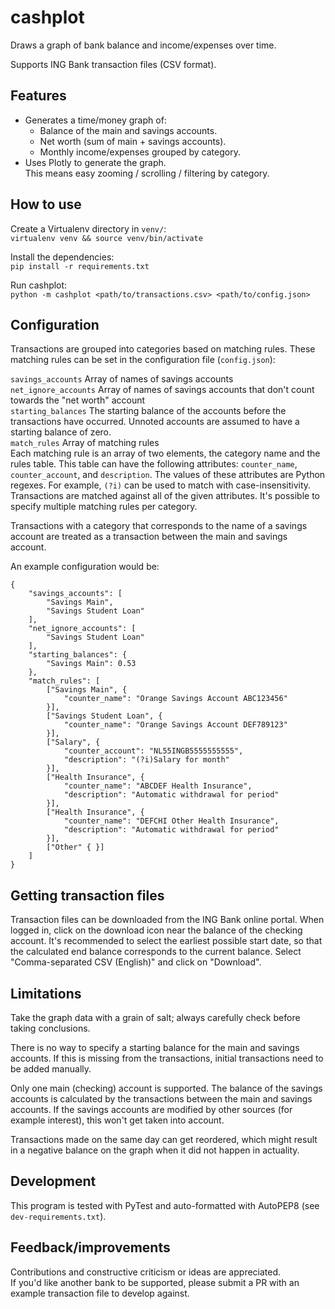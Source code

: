 # cashplot

Draws a graph of bank balance and income/expenses over time.

Supports ING Bank transaction files (CSV format).

## Features

- Generates a time/money graph of:
  - Balance of the main and savings accounts.
  - Net worth (sum of main + savings accounts).
  - Monthly income/expenses grouped by category.
- Uses Plotly to generate the graph.  
  This means easy zooming / scrolling / filtering by category.

## How to use

Create a Virtualenv directory in `venv/`:  
`virtualenv venv && source venv/bin/activate`

Install the dependencies:  
`pip install -r requirements.txt`

Run cashplot:  
`python -m cashplot <path/to/transactions.csv> <path/to/config.json>`

## Configuration

Transactions are grouped into categories based on matching rules.
These matching rules can be set in the configuration file (`config.json`):

`savings_accounts` Array of names of savings accounts  
`net_ignore_accounts` Array of names of savings accounts that don't count
towards the "net worth" account  
`starting_balances` The starting balance of the accounts before the
transactions have occurred. Unnoted accounts are assumed to have a starting
balance of zero.  
`match_rules` Array of matching rules  
Each matching rule is an array of two elements, the category name and
the rules table. This table can have the following attributes:
`counter_name`, `counter_account`, and `description`. The values of these
attributes are Python regexes. For example, `(?i)` can be used to match with
case-insensitivity. Transactions are matched against all of the
given attributes.
It's possible to specify multiple matching rules per category.

Transactions with a category that corresponds to the name of a savings account
are treated as a transaction between the main and savings account.

An example configuration would be:
```
{
    "savings_accounts": [
        "Savings Main",
        "Savings Student Loan"
    ],
    "net_ignore_accounts": [
        "Savings Student Loan"
    ],
    "starting_balances": {
        "Savings Main": 0.53
    },
    "match_rules": [
        ["Savings Main", {
            "counter_name": "Orange Savings Account ABC123456"
        }],
        ["Savings Student Loan", {
            "counter_name": "Orange Savings Account DEF789123"
        }],
        ["Salary", {
            "counter_account": "NL55INGB5555555555",
            "description": "(?i)Salary for month"
        }],
        ["Health Insurance", {
            "counter_name": "ABCDEF Health Insurance",
            "description": "Automatic withdrawal for period"
        }],
        ["Health Insurance", {
            "counter_name": "DEFCHI Other Health Insurance",
            "description": "Automatic withdrawal for period"
        }],
        ["Other" { }]
    ]
}
```

## Getting transaction files

Transaction files can be downloaded from the ING Bank online portal. When
logged in, click on the download icon near the balance of the checking
account. It's recommended to select the earliest possible start date, so that
the calculated end balance corresponds to the current balance. Select
"Comma-separated CSV (English)" and click on "Download".

## Limitations

Take the graph data with a grain of salt; always carefully check before taking
conclusions.

There is no way to specify a starting balance for the main and savings
accounts. If this is missing from the transactions, initial transactions need
to be added manually.

Only one main (checking) account is supported. The balance of the
savings accounts is calculated by the transactions between the main and savings
accounts. If the savings accounts are modified by other sources (for example
interest), this won't get taken into account.

Transactions made on the same day can get reordered, which might result in a
negative balance on the graph when it did not happen in actuality.

## Development

This program is tested with PyTest and auto-formatted with AutoPEP8 (see
`dev-requirements.txt`).

## Feedback/improvements

Contributions and constructive criticism or ideas are appreciated.  
If you'd like another bank to be supported, please submit a PR with an example
transaction file to develop against.
